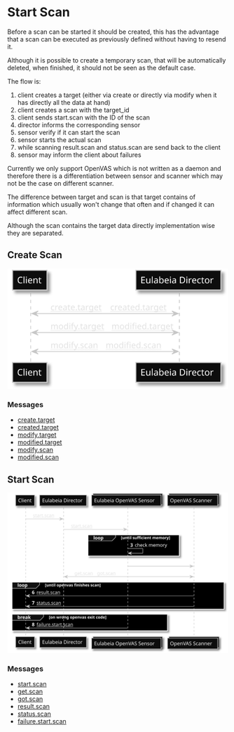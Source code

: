 # Start Scan

Before a scan can be started it should be created, this has the advantage that a scan can be executed as previously defined without having to resend it.

Although it is possible to create a temporary scan, that will be automatically deleted, when finished, it should not be seen as the default case.

The flow is:
1. client creates a target (either via create or directly via modify when it has directly all the data at hand)
1. client creates a scan with the target_id
1. client sends start.scan with the ID of the scan
1. director informs the corresponding sensor
1. sensor verify if it can start the scan
1. sensor starts the actual scan
1. while scanning result.scan and status.scan are send back to the client
1. sensor may inform the client about failures

Currently we only support OpenVAS which is not written as a daemon and therefore there is a differentiation between sensor and scanner which may not be the case on different scanner.

The difference between target and scan is that target contains of information which usually won't change that often and if changed it can affect different scan.

Although the scan contains the target data directly implementation wise they are separated. 


## Create Scan
<!---
render with: plantuml -tsvg start_scan_sequence.md
@startuml create_scan
skinparam monochrome reverse
autonumber
participant Client
participant "Eulabeia Director" as director
Client <-> director : [[https://github.com/greenbone/eulabeia/blob/main/docs/message_examples.md#createtarget create.target]], [[https://github.com/greenbone/eulabeia/blob/main/docs/message_examples.md#createdtarget created.target]]
Client <-> director : [[https://github.com/greenbone/eulabeia/blob/main/docs/message_examples.md#modifytarget modify.target]], [[https://github.com/greenbone/eulabeia/blob/main/docs/message_examples.md#modifiedtarget modified.target]]
Client <-> director : [[https://github.com/greenbone/eulabeia/blob/main/docs/message_examples.md#modifyscan modify.scan]], [[https://github.com/greenbone/eulabeia/blob/main/docs/message_examples.md#modifiedscan modified.scan]]
@enduml

--->
![create a scan](./create_scan.svg)

### Messages

- [create.target](../message_examples.md#createtarget)
- [created.target](../message_examples.md#createdtarget)
- [modify.target](../message_examples.md#modifytarget)
- [modified.target](../message_examples.md#modifiedtarget)
- [modify.scan](../message_examples.md#modifyscan)
- [modified.scan](../message_examples.md#modifiedscan)

## Start Scan
<!---
render with: plantuml -tsvg start_scan_sequence.md
@startuml start_scan
skinparam monochrome reverse
autonumber
participant Client
participant "Eulabeia Director" as director
collections "Eulabeia OpenVAS Sensor" as sensor
collections "OpenVAS Scanner" as openvas
Client -> director : [[https://github.com/greenbone/eulabeia/blob/main/docs/message_examples.md#startscan start.scan]]
director -> sensor : [[https://github.com/greenbone/eulabeia/blob/main/docs/message_examples.md#startscan start.scan]]
loop until sufficient memory
    sensor -> sensor : check memory
end
sensor -> openvas: start scanner
openvas <-> director : [[https://github.com/greenbone/eulabeia/blob/main/docs/message_examples.md#getscan get.scan]], [[https://github.com/greenbone/eulabeia/blob/main/docs/message_examples.md#gotscan got.scan]]
loop until openvas finishes scan
    openvas -> Client : [[https://github.com/greenbone/eulabeia/blob/main/docs/message_examples.md#resultscan result.scan]]
    openvas -> Client : [[https://github.com/greenbone/eulabeia/blob/main/docs/message_examples.md#statusscan status.scan]]
end
break on wrong openvas exit code
    sensor -> Client : [[https://github.com/greenbone/eulabeia/blob/main/docs/message_examples.md#failurestartscan failure.start.scan]]
end
@enduml

--->

![start a scan](./start_scan.svg)

### Messages

- [start.scan](../message_examples.md#startscan)
- [get.scan](../message_examples.md#getscan)
- [got.scan](../message_examples.md#gotscan)
- [result.scan](../message_examples.md#resultscan)
- [status.scan](../message_examples.md#statusscan)
- [failure.start.scan](../message_examples.md#failurestartscan)

